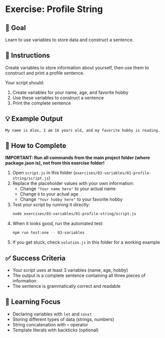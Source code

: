 # Exercise: Profile String

## 🎯 Goal
Learn to use variables to store data and construct a sentence.

## 📝 Instructions
Create variables to store information about yourself, then use them to construct and print a profile sentence.

Your script should:
1. Create variables for your name, age, and favorite hobby
2. Use these variables to construct a sentence
3. Print the complete sentence

## 💡 Example Output
```
My name is Alex, I am 16 years old, and my favorite hobby is reading.
```

## 🔧 How to Complete

**IMPORTANT: Run all commands from the main project folder (where package.json is), not from this exercise folder!**

1. Open `script.js` in this folder (`exercises/03-variables/01-profile-string/script.js`)
2. Replace the placeholder values with your own information:
   - Change `"Your name here"` to your actual name
   - Change `0` to your actual age
   - Change `"Your hobby here"` to your favorite hobby
3. Test your script by running it directly:
   ```bash
   node exercises/03-variables/01-profile-string/script.js
   ```
4. When it looks good, run the automated test:
   ```bash
   npm run test:one -- 03-variables
   ```
5. If you get stuck, check `solution.js` in this folder for a working example

## ✅ Success Criteria
- Your script uses at least 3 variables (name, age, hobby)
- The output is a complete sentence containing all three pieces of information
- The sentence is grammatically correct and readable

## 💭 Learning Focus
- Declaring variables with `let` and `const`
- Storing different types of data (strings, numbers)
- String concatenation with `+` operator
- Template literals with backticks (optional)